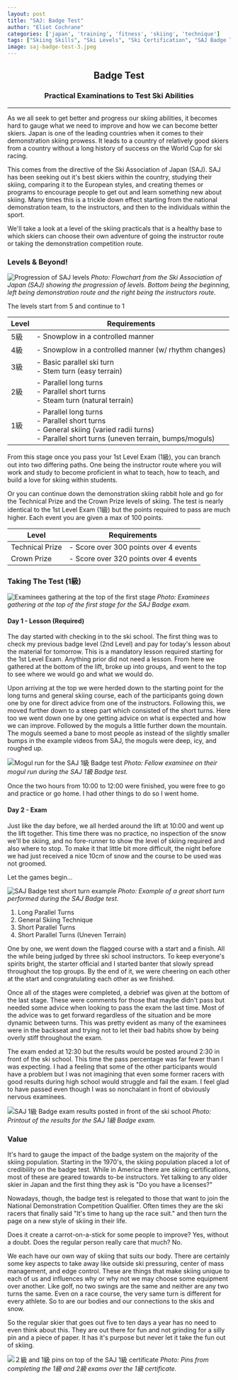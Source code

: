 ```yaml
---
layout: post
title: "SAJ: Badge Test"
author: "Eliot Cochrane"
categories: ['japan', 'training', 'fitness', 'skiing', 'technique']
tags: ["Skiing Skills", "Ski Levels", "Ski Certification", "SAJ Badge Test", "Ski Progression", "Skiing Exams", "Winter Sports Japan", "Ski Instruction", "Demonstration Skiing", "Ski Competitions", "Snow Conditions", "Skiing Techniques", "Ski Culture", "Mountain Adventures", "Winter Fun"]
image: saj-badge-test-3.jpeg
---
```


## <center>Badge Test</center>
### <center>Practical Examinations to Test Ski Abilities</center>

***

As we all seek to get better and progress our skiing abilities, it becomes hard to gauge what we need to improve and how we can become better skiers. Japan is one of the leading countries when it comes to their demonstration skiing prowess. It leads to a country of relatively good skiers from a country without a long history of success on the World Cup for ski racing.

This comes from the directive of the Ski Association of Japan (SAJ). SAJ has been seeking out it's best skiers within the country, studying their skiing, comparing it to the European styles, and creating themes or programs to encourage people to get out and learn something new about skiing. Many times this is a trickle down effect starting from the national demonstration team, to the instructors, and then to the individuals within the sport.

We'll take a look at a level of the skiing practicals that is a healthy base to which skiers can choose their own adventure of going the instructor route or taking the demonstration competition route.

### Levels & Beyond!

![Progression of SAJ levels](/assets/img/saj-badge-test-8.jpeg)
*Photo: Flowchart from the Ski Association of Japan (SAJ) showing the progression of levels. Bottom being the beginning, left being demonstration route and the right being the instructors route.*

The levels start from 5 and continue to 1

| Level | Requirements |
| ----- | ----- |
| 5級 | - Snowplow in a controlled manner |
| 4級 | - Snowplow in a controlled manner (w/ rhythm changes) |
| 3級 | - Basic parallel ski turn <br> - Stem turn (easy terrain) |
| 2級 | - Parallel long turns <br> - Parallel short turns <br> - Steam turn (natural terrain) |
| 1級 | - Parallel long turns <br> - Parallel short turns <br> - General skiing (varied radii turns) <br> - Parallel short turns (uneven terrain, bumps/moguls)

From this stage once you pass your 1st Level Exam (1級), you can branch out into two differing paths. One being the instructor route where you will work and study to become proficient in what to teach, how to teach, and build a love for skiing within students.

Or you can continue down the demonstration skiing rabbit hole and go for the Technical Prize and the Crown Prize levels of skiing. The test is nearly identical to the 1st Level Exam (1級) but the points required to pass are much higher. Each event you are given a max of 100 points.

| Level | Requirements |
| ----- | ----- |
| Technical Prize | - Score over 300 points over 4 events |
| Crown Prize | - Score over 320 points over 4 events |

### Taking The Test (1級)

![Examinees gathering at the top of the first stage](/assets/img/saj-badge-test-2.jpeg)
*Photo: Examinees gathering at the top of the first stage for the SAJ Badge exam.*

#### Day 1 - Lesson (Required)

The day started with checking in to the ski school. The first thing was to check my previous badge level (2nd Level) and pay for today's lesson about the material for tomorrow. This is a mandatory lesson required starting for the 1st Level Exam. Anything prior did not need a lesson. From here we gathered at the bottom of the lift, broke up into groups, and went to the top to see where we would go and what we would do.

Upon arriving at the top we were herded down to the starting point for the long turns and general skiing course, each of the participants going down one by one for direct advice from one of the instructors. Following this, we moved further down to a steep part which consisted of the short turns. Here too we went down one by one getting advice on what is expected and how we can improve. Followed by the moguls a little further down the mountain. The moguls seemed a bane to most people as instead of the slightly smaller bumps in the example videos from SAJ, the moguls were deep, icy, and roughed up.

![Mogul run for the SAJ 1級 Badge test](/assets/img/saj-badge-test-5.jpeg)
*Photo: Fellow examinee on their mogul run during the SAJ 1級 Badge test.*

Once the two hours from 10:00 to 12:00 were finished, you were free to go and practice or go home. I had other things to do so I went home.

#### Day 2 - Exam

Just like the day before, we all herded around the lift at 10:00 and went up the lift together. This time there was no practice, no inspection of the snow we'll be skiing, and no fore-runner to show the level of skiing required and also where to stop. To make it that little bit more difficult, the night before we had just received a nice 10cm of snow and the course to be used was not groomed.

Let the games begin...

![SAJ Badge test short turn example](/assets/img/saj-badge-test-4.jpeg)
*Photo: Example of a great short turn performed during the SAJ Badge test.*

1. Long Parallel Turns
2. General Skiing Technique
3. Short Parallel Turns
4. Short Parallel Turns (Uneven Terrain)

One by one, we went down the flagged course with a start and a finish. All the while being judged by three ski school instructors. To keep everyone's spirits bright, the starter official and I started banter that slowly spread throughout the top groups. By the end of it, we were cheering on each other at the start and congratulating each other as we finished.

Once all of the stages were completed, a debrief was given at the bottom of the last stage. These were comments for those that maybe didn't pass but needed some advice when looking to pass the exam the last time. Most of the advice was to get forward regardless of the situation and be more dynamic between turns. This was pretty evident as many of the examinees were in the backseat and trying not to let their bad habits show by being overly stiff throughout the exam.

The exam ended at 12:30 but the results would be posted around 2:30 in front of the ski school. This time the pass percentage was far fewer than I was expecting. I had a feeling that some of the other participants would have a problem but I was not imagining that even some former racers with good results during high school would struggle and fail the exam. I feel glad to have passed even though I was so nonchalant in front of obviously nervous examinees.

![SAJ 1級 Badge exam results posted in front of the ski school](/assets/img/saj-badge-test-6.jpg)
*Photo: Printout of the results for the SAJ 1級 Badge exam.*

### Value

It's hard to gauge the impact of the badge system on the majority of the skiing population. Starting in the 1970's, the skiing population placed a lot of credibility on the badge test. While in America there are skiing certifications, most of these are geared towards to-be instructors. Yet talking to any older skier in Japan and the first thing they ask is "Do you have a licenses?"

Nowadays, though, the badge test is relegated to those that want to join the National Demonstration Competition Qualifier. Often times they are the ski racers that finally said "It's time to hang up the race suit." and then turn the page on a new style of skiing in their life.

Does it create a carrot-on-a-stick for some people to improve? Yes, without a doubt. 
Does the regular person really care that much? No.

We each have our own way of skiing that suits our body. There are certainly some key aspects to take away like outside ski pressuring, center of mass management, and edge control. These are things that make skiing unique to each of us and influences why or why not we may choose some equipment over another. Like golf, no two swings are the same and neither are any two turns the same. Even on a race course, the very same turn is different for every athlete. So to are our bodies and our connections to the skis and snow.

So the regular skier that goes out five to ten days a year has no need to even think about this. They are out there for fun and not grinding for a silly pin and a piece of paper. It has it's purpose but never let it take the fun out of skiing.

![２級 and 1級 pins on top of the SAJ 1級 certificate](/assets/img/saj-badge-test-7.jpeg)
*Photo: Pins from completing the 1級 and 2級 exams over the 1級 certificate.*
